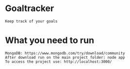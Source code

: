 # Goaltracker
```
Keep track of your goals
```
# What you need to run
```
MongoDB: https://www.mongodb.com/try/download/community
After download run on the main project folder: node app
To access the project use: http://localhost:3000/
```
